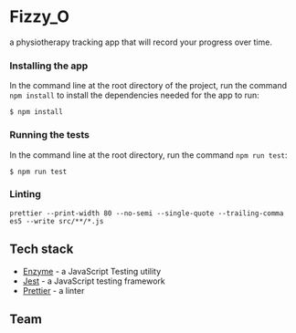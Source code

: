 # Fizzy_O

a physiotherapy tracking app that will record your progress over time.

### Installing the app

In the command line at the root directory of the project, run the command `npm install` to install the dependencies needed for the app to run:

```console
$ npm install
```

### Running the tests

In the command line at the root directory, run the command `npm run test`:

```console
$ npm run test
```

### Linting

```console
prettier --print-width 80 --no-semi --single-quote --trailing-comma es5 --write src/**/*.js
```

## Tech stack

- [Enzyme](https://airbnb.io/enzyme/docs/guides/react-native.html) - a JavaScript Testing utility
- [Jest](https://jestjs.io/docs/en/tutorial-react-native) - a JavaScript testing framework
- [Prettier](https://prettier.io/) - a linter

## Team